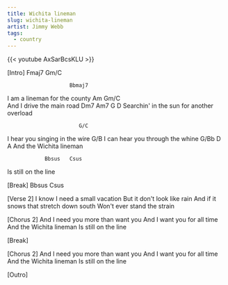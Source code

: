 ```yaml
---
title: Wichita lineman
slug: wichita-lineman
artist: Jimmy Webb
tags:
  - country
---
```


{{< youtube AxSarBcsKLU >}}

[Intro]
Fmaj7 Gm/C

                        Bbmaj7
I am a lineman for the county
Am                     Gm/C   
And I drive the main road
Dm7              Am7     G            D
Searchin' in the sun for another overload

                           G/C 
I hear you singing in the wire
                            G/B
I can hear you through the whine
G/Bb                D     A
And the Wichita lineman

                Bbsus   Csus
Is still on the line

[Break]
Bbsus   Csus

[Verse 2]
I know I need a small vacation
But it don't look like rain
And if it snows that stretch down south
Won't ever stand the strain

[Chorus 2]
And I need you more than want you
And I want you for all time
And the Wichita lineman
Is still on the line

[Break]

[Chorus 2]
And I need you more than want you
And I want you for all time
And the Wichita lineman
Is still on the line

[Outro]